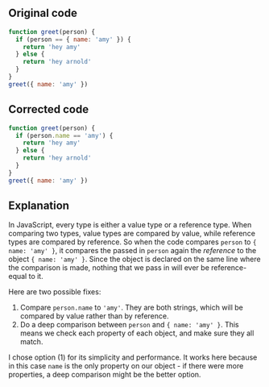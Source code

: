 ## Original code

```js
function greet(person) {
  if (person == { name: 'amy' }) {
    return 'hey amy'
  } else {
    return 'hey arnold'
  }
}
greet({ name: 'amy' })
```

## Corrected code

```js
function greet(person) {
  if (person.name == 'amy') {
    return 'hey amy'
  } else {
    return 'hey arnold'
  }
}
greet({ name: 'amy' })
```

## Explanation

In JavaScript, every type is either a value type or a reference type. When comparing two types, value types are compared by value, while reference types are compared by reference. So when the code compares `person` to `{ name: 'amy' }`, it compares the passed in `person` again the *reference* to the object `{ name: 'amy' }`. Since the object is declared on the same line where the comparison is made, nothing that we pass in will ever be reference-equal to it.

Here are two possible fixes:

1. Compare `person.name` to `'amy'`. They are both strings, which will be compared by value rather than by reference.
2. Do a deep comparison between `person` and `{ name: 'amy' }`. This means we check each property of each object, and make sure they all match.

I chose option (1) for its simplicity and performance. It works here because in this case `name` is the only property on our object - if there were more properties, a deep comparison might be the better option.
